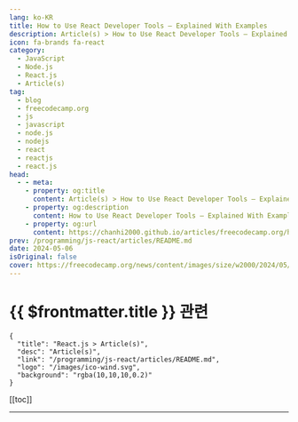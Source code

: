 ```yaml
---
lang: ko-KR
title: How to Use React Developer Tools – Explained With Examples
description: Article(s) > How to Use React Developer Tools – Explained With Examples
icon: fa-brands fa-react
category: 
  - JavaScript
  - Node.js
  - React.js
  - Article(s)
tag: 
  - blog
  - freecodecamp.org
  - js
  - javascript
  - node.js
  - nodejs
  - react
  - reactjs
  - react.js
head:
  - - meta:
    - property: og:title
      content: Article(s) > How to Use React Developer Tools – Explained With Examples
    - property: og:description
      content: How to Use React Developer Tools – Explained With Examples
    - property: og:url
      content: https://chanhi2000.github.io/articles/freecodecamp.org/how-to-use-react-devtools.html
prev: /programming/js-react/articles/README.md
date: 2024-05-06
isOriginal: false
cover: https://freecodecamp.org/news/content/images/size/w2000/2024/05/React-Devtools.png
---
```


# {{ $frontmatter.title }} 관련

```component VPCard
{
  "title": "React.js > Article(s)",
  "desc": "Article(s)",
  "link": "/programming/js-react/articles/README.md",
  "logo": "/images/ico-wind.svg",
  "background": "rgba(10,10,10,0.2)"
}
```

[[toc]]

---

<SiteInfo
  name="How to Use React Developer Tools – Explained With Examples"
  desc="Traditional browser developer tools are designed to inspect and debug web pages by interacting with your HTML, CSS, and JavaScript code. However, you can't use them to inspect and debug React applications efficiently due to the nature of React. This is where the React Developer Tools, AKA React DevTools comes"
  url="https://freecodecamp.org/news/how-to-use-react-devtools/"
  logo="https://cdn.freecodecamp.org/universal/favicons/favicon.ico"
  preview="https://freecodecamp.org/news/content/images/size/w2000/2024/05/React-Devtools.png"/>

<!-- TODO: 작성 -->

